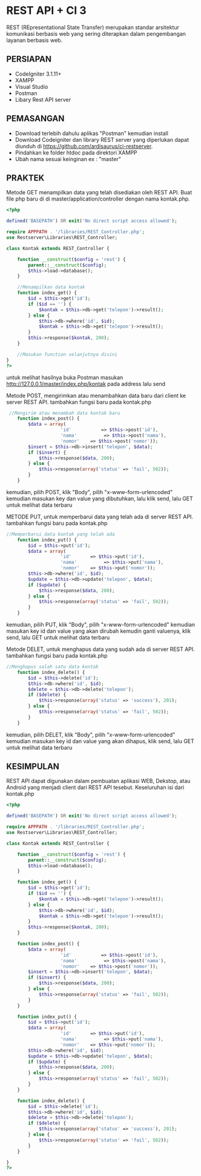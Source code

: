 # REST API + CI 3 

REST (REpresentational State Transfer) merupakan standar arsitektur komunikasi berbasis web yang sering diterapkan dalam pengembangan layanan berbasis web. 

## PERSIAPAN

- CodeIgniter 3.1.11+
- XAMPP
- Visual Studio
- Postman
- Libary Rest API server

## PEMASANGAN

- Download terlebih dahulu aplikas "Postman" kemudian install
- Download Codeigniter dan library REST server yang diperlukan dapat diunduh di https://github.com/ardisaurus/ci-restserver.
- Pindahkan ke folder htdoc pada direktori XAMPP
- Ubah nama sesuai keinginan ex : "master"

## PRAKTEK

Metode GET menampilkan data yang telah disediakan oleh REST API.
Buat file php baru di di master/application/controller dengan nama kontak.php.

```php
<?php

defined('BASEPATH') OR exit('No direct script access allowed');

require APPPATH . '/libraries/REST_Controller.php';
use Restserver\Libraries\REST_Controller;

class Kontak extends REST_Controller {

    function __construct($config = 'rest') {
        parent::__construct($config);
        $this->load->database();
    }

    //Menampilkan data kontak
    function index_get() {
        $id = $this->get('id');
        if ($id == '') {
            $kontak = $this->db->get('telepon')->result();
        } else {
            $this->db->where('id', $id);
            $kontak = $this->db->get('telepon')->result();
        }
        $this->response($kontak, 200);
    }

    //Masukan function selanjutnya disini
}
?>
```
untuk melihat hasilnya buka Postman masukan http://127.0.0.1/master/index.php/kontak pada address lalu send

Metode POST, mengirimkan atau menambahkan data baru dari client ke server REST API.
tambahkan fungsi baru pada kontak.php

```php
 //Mengirim atau menambah data kontak baru
    function index_post() {
        $data = array(
                    'id'           => $this->post('id'),
                    'nama'          => $this->post('nama'),
                    'nomor'    => $this->post('nomor'));
        $insert = $this->db->insert('telepon', $data);
        if ($insert) {
            $this->response($data, 200);
        } else {
            $this->response(array('status' => 'fail', 502));
        }
    }
```
kemudian, pilih POST, klik "Body", pilih "x-www-form-urlencoded" kemudian masukan key dan value yang dibutuhkan, lalu klik send, lalu GET untuk melihat data terbaru

METODE PUT, untuk memperbarui data yang telah ada di server REST API.
tambahkan fungsi baru pada kontak.php

```php
//Memperbarui data kontak yang telah ada
    function index_put() {
        $id = $this->put('id');
        $data = array(
                    'id'       => $this->put('id'),
                    'nama'          => $this->put('nama'),
                    'nomor'    => $this->put('nomor'));
        $this->db->where('id', $id);
        $update = $this->db->update('telepon', $data);
        if ($update) {
            $this->response($data, 200);
        } else {
            $this->response(array('status' => 'fail', 502));
        }
    }
```
kemudian, pilih PUT, klik "Body", pilih "x-www-form-urlencoded" kemudian masukan key id dan value yang akan dirubah kemudin ganti valuenya, klik send, lalu GET untuk melihat data terbaru

Metode DELET, untuk menghapus data yang sudah ada di server REST API.
tambahkan fungsi baru pada kontak.php

```php
//Menghapus salah satu data kontak
    function index_delete() {
        $id = $this->delete('id');
        $this->db->where('id', $id);
        $delete = $this->db->delete('telepon');
        if ($delete) {
            $this->response(array('status' => 'success'), 201);
        } else {
            $this->response(array('status' => 'fail', 502));
        }
    }
```
kemudian, pilih DELET, klik "Body", pilih "x-www-form-urlencoded" kemudian masukan key id dan value yang akan dihapus, klik send, lalu GET untuk melihat data terbaru



## KESIMPULAN

REST API dapat digunakan dalam pembuatan aplikasi WEB, Dekstop, atau Android yang menjadi client dari REST API tesebut.
Keseluruhan isi dari kontak.php

```php
<?php

defined('BASEPATH') OR exit('No direct script access allowed');

require APPPATH . '/libraries/REST_Controller.php';
use Restserver\Libraries\REST_Controller;

class Kontak extends REST_Controller {

    function __construct($config = 'rest') {
        parent::__construct($config);
        $this->load->database();
    }

    function index_get() {
        $id = $this->get('id');
        if ($id == '') {
            $kontak = $this->db->get('telepon')->result();
        } else {
            $this->db->where('id', $id);
            $kontak = $this->db->get('telepon')->result();
        }
        $this->response($kontak, 200);
    }

    function index_post() {
        $data = array(
                    'id'           => $this->post('id'),
                    'nama'          => $this->post('nama'),
                    'nomor'    => $this->post('nomor'));
        $insert = $this->db->insert('telepon', $data);
        if ($insert) {
            $this->response($data, 200);
        } else {
            $this->response(array('status' => 'fail', 502));
        }
    }

    function index_put() {
        $id = $this->put('id');
        $data = array(
                    'id'       => $this->put('id'),
                    'nama'          => $this->put('nama'),
                    'nomor'    => $this->put('nomor'));
        $this->db->where('id', $id);
        $update = $this->db->update('telepon', $data);
        if ($update) {
            $this->response($data, 200);
        } else {
            $this->response(array('status' => 'fail', 502));
        }
    }

    function index_delete() {
        $id = $this->delete('id');
        $this->db->where('id', $id);
        $delete = $this->db->delete('telepon');
        if ($delete) {
            $this->response(array('status' => 'success'), 201);
        } else {
            $this->response(array('status' => 'fail', 502));
        }
    }

}
?>
```